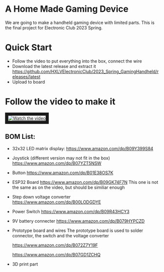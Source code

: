 # A Home Made Gaming Device
We are going to make a handheld gaming device with limited parts.
This is the final project for Electronic Club 2023 Spring.

# Quick Start
* Follow the video to put everything into the box, connect the wire
* Download the latest release and extract it
https://github.com/HXLVElectronicClub/2023_Spring_GamingHandheld/releases/latest
* Upload to board

# Follow the video to make it
<a href="http://www.youtube.com/watch?feature=player_embedded&v=ZbSbYy5ZNGo" target="_blank">
 <img src="http://img.youtube.com/vi/ZbSbYy5ZNGo/0.jpg" alt="Watch the video" border="10" />
</a>

## BOM List:
* 32x32 LED matrix display:
https://www.amazon.com/dp/B09Y399S84

* Joystick (different version may not fit in the box)
https://www.amazon.com/dp/B07YZT5NSW

* Button
https://www.amazon.com/dp/B01E38OS7K

* ESP32 Board
https://www.amazon.com/dp/B09GK74F7N
This one is not the same as on the video, but should be similiar enough

* Step down voltage converter
https://www.amazon.com/dp/B00LODGDYE

* Power Switch
https://www.amazon.com/dp/B09R43HCY3

* 9V battery connecter
https://www.amazon.com/dp/B079HYPCZD

* Prototype board and wires
The prototype board is used to solder connector, the switch and the voltage converter

  https://www.amazon.com/dp/B072Z7Y19F
  
  https://www.amazon.com/dp/B07GD1ZCHQ
  
* 3D print part
